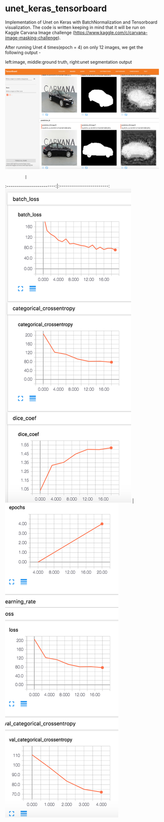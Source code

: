 # unet_keras_tensorboard

Implementation of Unet on Keras with BatchNormalization and Tensorboard visualization. 
The code is written keeping in mind that it will be run on Kaggle Carvana Image challenge (https://www.kaggle.com/c/carvana-image-masking-challenge).


After running Unet 4 times(epoch = 4) on only 12 images, we get the following output - 

left:image,
middle:ground truth,
right:unet segmentation output

![](images/tensorboard.png?raw=true)


             |  
:-------------------------:|:-------------------------:
![](images/g1.png?raw=true)  |  ![](images/g2.png?raw=true)
